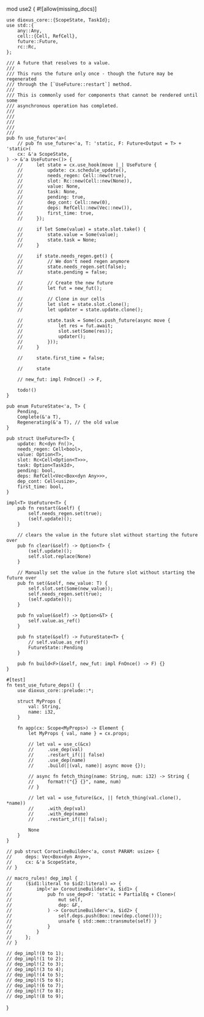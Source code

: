 
mod use2 {
    #![allow(missing_docs)]

    use dioxus_core::{ScopeState, TaskId};
    use std::{
        any::Any,
        cell::{Cell, RefCell},
        future::Future,
        rc::Rc,
    };

    /// A future that resolves to a value.
    ///
    /// This runs the future only once - though the future may be regenerated
    /// through the [`UseFuture::restart`] method.
    ///
    /// This is commonly used for components that cannot be rendered until some
    /// asynchronous operation has completed.
    ///
    ///
    ///
    ///
    ///
    pub fn use_future<'a>(
        // pub fn use_future<'a, T: 'static, F: Future<Output = T> + 'static>(
        cx: &'a ScopeState,
    ) -> &'a UseFuture<()> {
        //     let state = cx.use_hook(move |_| UseFuture {
        //         update: cx.schedule_update(),
        //         needs_regen: Cell::new(true),
        //         slot: Rc::new(Cell::new(None)),
        //         value: None,
        //         task: None,
        //         pending: true,
        //         dep_cont: Cell::new(0),
        //         deps: RefCell::new(Vec::new()),
        //         first_time: true,
        //     });

        //     if let Some(value) = state.slot.take() {
        //         state.value = Some(value);
        //         state.task = None;
        //     }

        //     if state.needs_regen.get() {
        //         // We don't need regen anymore
        //         state.needs_regen.set(false);
        //         state.pending = false;

        //         // Create the new future
        //         let fut = new_fut();

        //         // Clone in our cells
        //         let slot = state.slot.clone();
        //         let updater = state.update.clone();

        //         state.task = Some(cx.push_future(async move {
        //             let res = fut.await;
        //             slot.set(Some(res));
        //             updater();
        //         }));
        //     }

        //     state.first_time = false;

        //     state

        // new_fut: impl FnOnce() -> F,

        todo!()
    }

    pub enum FutureState<'a, T> {
        Pending,
        Complete(&'a T),
        Regenerating(&'a T), // the old value
    }

    pub struct UseFuture<T> {
        update: Rc<dyn Fn()>,
        needs_regen: Cell<bool>,
        value: Option<T>,
        slot: Rc<Cell<Option<T>>>,
        task: Option<TaskId>,
        pending: bool,
        deps: RefCell<Vec<Box<dyn Any>>>,
        dep_cont: Cell<usize>,
        first_time: bool,
    }

    impl<T> UseFuture<T> {
        pub fn restart(&self) {
            self.needs_regen.set(true);
            (self.update)();
        }

        // clears the value in the future slot without starting the future over
        pub fn clear(&self) -> Option<T> {
            (self.update)();
            self.slot.replace(None)
        }

        // Manually set the value in the future slot without starting the future over
        pub fn set(&self, new_value: T) {
            self.slot.set(Some(new_value));
            self.needs_regen.set(true);
            (self.update)();
        }

        pub fn value(&self) -> Option<&T> {
            self.value.as_ref()
        }

        pub fn state(&self) -> FutureState<T> {
            // self.value.as_ref()
            FutureState::Pending
        }

        pub fn build<F>(&self, new_fut: impl FnOnce() -> F) {}
    }

    #[test]
    fn test_use_future_deps() {
        use dioxus_core::prelude::*;

        struct MyProps {
            val: String,
            name: i32,
        }

        fn app(cx: Scope<MyProps>) -> Element {
            let MyProps { val, name } = cx.props;

            // let val = use_c(&cx)
            //     .use_dep(val)
            //     .restart_if(|| false)
            //     .use_dep(name)
            //     .build(|(val, name)| async move {});

            // async fn fetch_thing(name: String, num: i32) -> String {
            //     format!("{} {}", name, num)
            // }

            // let val = use_future(&cx, || fetch_thing(val.clone(), *name))
            //     .with_dep(val)
            //     .with_dep(name)
            //     .restart_if(|| false);

            None
        }
    }

    // pub struct CoroutineBuilder<'a, const PARAM: usize> {
    //     deps: Vec<Box<dyn Any>>,
    //     cx: &'a ScopeState,
    // }

    // macro_rules! dep_impl {
    //     ($id1:literal to $id2:literal) => {
    //         impl<'a> CoroutineBuilder<'a, $id1> {
    //             pub fn use_dep<F: 'static + PartialEq + Clone>(
    //                 mut self,
    //                 dep: &F,
    //             ) -> CoroutineBuilder<'a, $id2> {
    //                 self.deps.push(Box::new(dep.clone()));
    //                 unsafe { std::mem::transmute(self) }
    //             }
    //         }
    //     };
    // }

    // dep_impl!(0 to 1);
    // dep_impl!(1 to 2);
    // dep_impl!(2 to 3);
    // dep_impl!(3 to 4);
    // dep_impl!(4 to 5);
    // dep_impl!(5 to 6);
    // dep_impl!(6 to 7);
    // dep_impl!(7 to 8);
    // dep_impl!(8 to 9);
}
